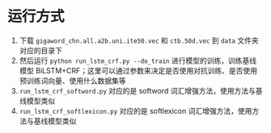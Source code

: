# 运行方式
1. 下载 `gigaword_chn.all.a2b.uni.ite50.vec` 和 `ctb.50d.vec` 到 `data` 文件夹对应的目录下
2. 然后运行 `python run_lstm_crf.py --do_train` 进行模型的训练，训练基线模型 BiLSTM+CRF；这里可以通过参数来决定是否使用对抗训练、是否使用预训练词向量、使用什么数据集等
3. `run_lstm_crf_softword.py` 对应的是 softword 词汇增强方法，使用方法与基线模型类似
4. `run_lstm_crf_softlexicon.py` 对应的是 softlexicon 词汇增强方法，使用方法与基线模型类似
